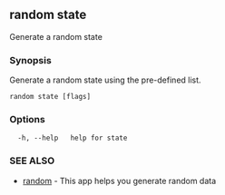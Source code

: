 ## random state

Generate a random state

### Synopsis

Generate a random state using the pre-defined list.

```
random state [flags]
```

### Options

```
  -h, --help   help for state
```

### SEE ALSO

* [random](random.md)	 - This app helps you generate random data

